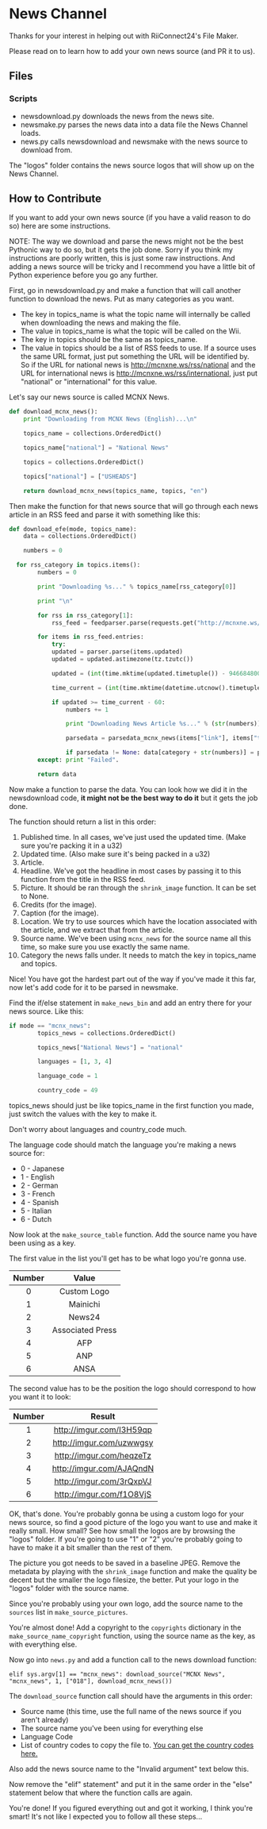 # News Channel

Thanks for your interest in helping out with RiiConnect24's File Maker.

Please read on to learn how to add your own news source (and PR it to us).

## Files

### Scripts

+ newsdownload.py downloads the news from the news site.
+ newsmake.py parses the news data into a data file the News Channel loads.
+ news.py calls newsdownload and newsmake with the news source to download from.

The "logos" folder contains the news source logos that will show up on the News Channel.

## How to Contribute

If you want to add your own news source (if you have a valid reason to do so) here are some instructions.

NOTE: The way we download and parse the news might not be the best Pythonic way to do so, but it gets the job done. Sorry if you think my instructions are poorly written, this is just some raw instructions. And adding a news source will be tricky and I recommend you have a little bit of Python experience before you go any further.

First, go in newsdownload.py and make a function that will call another function to download the news. Put as many categories as you want.

+ The key in topics_name is what the topic name will internally be called when downloading the news and making the file.
+ The value in topics_name is what the topic will be called on the Wii.
+ The key in topics should be the same as topics_name.
+ The value in topics should be a list of RSS feeds to use. If a source uses the same URL format, just put something the URL will be identified by. So if the URL for national news is http://mcnxne.ws/rss/national and the URL for international news is http://mcnxne.ws/rss/international, just put "national" or "international" for this value.

Let's say our news source is called MCNX News.

```python
def download_mcnx_news():
	print "Downloading from MCNX News (English)...\n"

	topics_name = collections.OrderedDict()

	topics_name["national"] = "National News"

	topics = collections.OrderedDict()

	topics["national"] = ["USHEADS"]

	return download_mcnx_news(topics_name, topics, "en")
```

Then make the function for that news source that will go through each news article in an RSS feed and parse it with something like this:

```python
def download_efe(mode, topics_name):
	data = collections.OrderedDict()

	numbers = 0

  for rss_category in topics.items():
		numbers = 0

		print "Downloading %s..." % topics_name[rss_category[0]]

		print "\n"

		for rss in rss_category[1]:
			rss_feed = feedparser.parse(requests.get("http://mcnxne.ws/rss/%s").text)

    	for items in rss_feed.entries:
    		try:
      		updated = parser.parse(items.updated)
      		updated = updated.astimezone(tz.tzutc())

      		updated = (int(time.mktime(updated.timetuple()) - 946684800) / 60)

      		time_current = (int(time.mktime(datetime.utcnow().timetuple())) - 946684800) / 60

      		if updated >= time_current - 60:
      			numbers += 1

      			print "Downloading News Article %s..." % (str(numbers))

      			parsedata = parsedata_mcnx_news(items["link"], items["title"], updated)

      			if parsedata != None: data[category + str(numbers)] = parsedata
        except: print "Failed".

    	return data
```

Now make a function to parse the data. You can look how we did it in the newsdownload code, **it might not be the best way to do it** but it gets the job done.

The function should return a list in this order:

1. Published time. In all cases, we've just used the updated time. (Make sure you're packing it in a u32)
1. Updated time. (Also make sure it's being packed in a u32)
1. Article.
1. Headline. We've got the headline in most cases by passing it to this function from the title in the RSS feed.
1. Picture. It should be ran through the `shrink_image` function. It can be set to None.
1. Credits (for the image).
1. Caption (for the image).
1. Location. We try to use sources which have the location associated with the article, and we extract that from the article.
1. Source name. We've been using `mcnx_news` for the source name all this time, so make sure you use exactly the same name.
1. Category the news falls under. It needs to match the key in topics_name and topics.

Nice! You have got the hardest part out of the way if you've made it this far, now let's add code for it to be parsed in newsmake.

Find the if/else statement in `make_news_bin` and add an entry there for your news source. Like this:

```python
if mode == "mcnx_news":
		topics_news = collections.OrderedDict()

		topics_news["National News"] = "national"

		languages = [1, 3, 4]

		language_code = 1

		country_code = 49
```

topics_news should just be like topics_name in the first function you made, just switch the values with the key to make it.

Don't worry about languages and country_code much.

The language code should match the language you're making a news source for:

+ 0 - Japanese
+ 1 - English
+ 2 - German
+ 3 - French
+ 4 - Spanish
+ 5 - Italian
+ 6 - Dutch

Now look at the `make_source_table` function. Add the source name you have been using as a key.

The first value in the list you'll get has to be what logo you're gonna use.

Number|Value
:-----:|:-----:
0 |Custom Logo
1 |Mainichi
2 |News24
3 |Associated Press
4 |AFP
5 |ANP
6 |ANSA

The second value has to be the position the logo should correspond to how you want it to look:

Number|Result
:-----:|:-----:
1 |http://imgur.com/I3H59qp
2 |http://imgur.com/uzwwgsy
3 |http://imgur.com/heqzeTz
4 |http://imgur.com/AJAQndN
5 |http://imgur.com/3rQxpVJ
6 |http://imgur.com/f1O8VjS

OK, that's done. You're probably gonna be using a custom logo for your news source, so find a good picture of the logo you want to use and make it really small. How small? See how small the logos are by browsing the "logos" folder. If you're going to use "1" or "2" you're probably going to have to make it a bit smaller than the rest of them.

The picture you got needs to be saved in a baseline JPEG. Remove the metadata by playing with the `shrink_image` function and make the quality be decent but the smaller the logo filesize, the better. Put your logo in the "logos" folder with the source name.

Since you're probably using your own logo, add the source name to the `sources` list in `make_source_pictures`.

You're almost done! Add a copyright to the `copyrights` dictionary in the `make_source_name_copyright` function, using the source name as the key, as with everything else.

Now go into `news.py` and add a function call to the news download function:

`elif sys.argv[1] == "mcnx_news": download_source("MCNX News", "mcnx_news", 1, ["018"], download_mcnx_news())`

The `download_source` function call should have the arguments in this order:

+ Source name (this time, use the full name of the news source if you aren't already)
+ The source name you've been using for everything else
+ Language Code
+ List of country codes to copy the file to. [You can get the country codes here.](http://wiibrew.org/wiki/Country_Codes)

Also add the news source name to the "Invalid argument" text below this.

Now remove the "elif" statement" and put it in the same order in the "else" statement below that where the function calls are again.

You're done! If you figured everything out and got it working, I think you're smart! It's not like I expected you to follow all these steps...
